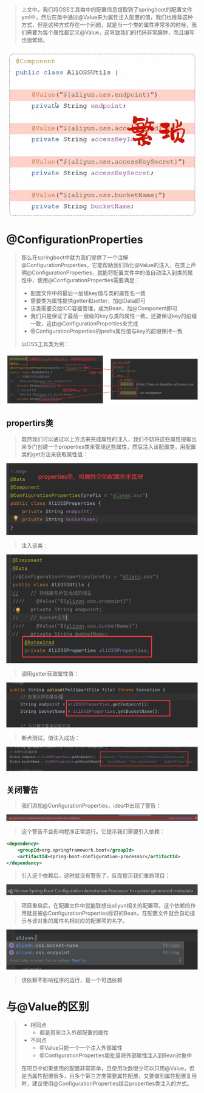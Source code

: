 > 上文中，我们将OSS工具类中的配置信息提取到了springboot的配置文件yml中，然后在类中通过@Value来为属性注入配置的值，我们也推荐这种方式，但是这种方式存在一个问题，就是当一个类的属性非常多的时候，我们需要为每个属性都定义@Value，这导致我们的代码非常臃肿，而且编写也很繁琐。

![image-20240507213510189](assets/image-20240507213510189.png)



# @ConfigurationProperties

> 那么在springboot中就为我们提供了一个注解@ConfigurationProperties，它能帮助我们简化@Value的注入，在类上声明@ConfigurationProperties，就能将配置文件中的值自动注入到类的属性中，使用@ConfigurationProperties需要满足：
>
> - 配置文件中的最后一层级key值与类的属性名一致
> - 需要类为属性提供getter和setter，加@Data即可
> - 该类需要交给IOC容器管理，成为Bean，加@Component即可
> - 我们只是保证了最后一层级的key与类的属性一致，还要保证key的前缀一致，这由@ConfigurationProperties来完成
> - @ConfigurationProperties的prefix属性值与key的前缀保持一致
>
> 以OSS工具类为例：

![image-20240507215239594](assets/image-20240507215239594.png)



## propertirs类

> 既然我们可以通过以上方法来完成属性的注入，我们不妨将这些属性提取出来专门创建一个properties类来管理这些属性，然后注入该配置类，用配置类的get方法来获取属性值：

![image-20240507215849325](assets/image-20240507215849325.png)

> 注入该类：

![image-20240507215919093](assets/image-20240507215919093.png)

> 调用getter获取属性值：

![image-20240507220547134](assets/image-20240507220547134.png)

> 断点测试，值注入成功：

![image-20240507220823187](assets/image-20240507220823187.png)



## 关闭警告

> 我们添加@ConfigurationProperties，idea中出现了警告：

![image-20240507221121283](assets/image-20240507221121283.png)

> 这个警告不会影响程序正常运行。它提示我们需要引入依赖：

```xml
<dependency>
    <groupId>org.springframework.boot</groupId>
    <artifactId>spring-boot-configuration-processor</artifactId>
</dependency>
```

> 引入这个依赖后，这时就没有警告了，反而提示我们重启项目：

![image-20240507221823848](assets/image-20240507221823848.png)

> 项目重启后，在配置文件中就能联想出aliyun相关的配置项，这个依赖的作用就是被@ConfigurationProperties标识的Bean，在配置文件就会自动提示与该对象的属性名相对应的配置项的名字。

![image-20240507221936107](assets/image-20240507221936107.png)

> 该依赖不影响程序的运行，是一个可选依赖



# 与@Value的区别

> - 相同点
>   - 都是用来注入外部配置的属性
> - 不同点
>   - @Value只能一个一个注入外部属性
>   - @ConfigurationProperties能批量将外部属性注入到Bean对象中
>
> 在项目中如果使用的配置非常简单，且使用次数很少可以只用@Value，但是当属性配置很多，且多个第三方类需要属性配置，又要做到属性配置复用时，建议使用@ConfigurationProperties结合properties类注入的方式。